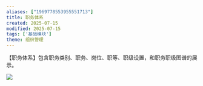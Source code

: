 ```yaml
---
aliases: ["1969778553955551713"]
title: 职务体系
created: 2025-07-15
modified: 2025-07-15
tags: ['基础模块']
theme: 组织管理
---
```


【职务体系】包含职务类别、职务、岗位、职等、职级设置，和职务职级图谱的展示。

![](e2d53347524288f297297453dd9d3eb8.jpg)